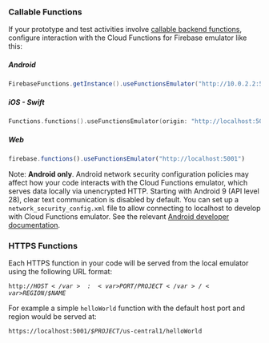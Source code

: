 ### Callable Functions

If your prototype and test activities involve [callable backend functions](https://firebase.google.com/docs/functions/callable), configure interaction with the Cloud Functions for Firebase emulator like this:

<div class="ds-selector-tabs" data-ds-scope="lang">
  <section>
    <h5>Android</h5>

```java
FirebaseFunctions.getInstance().useFunctionsEmulator("http://10.0.2.2:5001");
```

  </section>
  <section>
    <h5>iOS - Swift</h5>

```swift
Functions.functions().useFunctionsEmulator(origin: "http://localhost:5001")
```

  </section>
  <section>
    <h5>Web</h5>

```js
firebase.functions().useFunctionsEmulator("http://localhost:5001")
```

  </section>
</div>

Note: **Android only**. Android network security configuration policies may affect
how your code interacts with the Cloud Functions emulator, which serves data locally via
unencrypted HTTP. Starting with Android 9 (API level 28), clear text communication
is disabled by default. You can set up a `network_security_config.xml` file to
allow connecting to localhost to develop with Cloud Functions emulator. See the relevant
[Android developer documentation](https://developer.android.com/training/articles/security-config#CleartextTrafficPermitted).

### HTTPS Functions

Each HTTPS function in your code will be served from the local emulator using the following URL format:

<code>http://<var>$HOST</var>:<var>$PORT</var>/<var>$PROJECT</var>/<var>$REGION</var>/<var>$NAME</var></code>

For example a simple `helloWorld` function with the default host port and region would be served at:

<code>https://localhost:5001/<var>$PROJECT</var>/us-central1/helloWorld</code>

